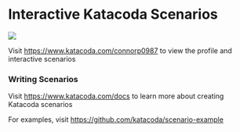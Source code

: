 # Interactive Katacoda Scenarios

[![](http://shields.katacoda.com/katacoda/connorp0987/count.svg)](https://www.katacoda.com/connorp0987 "Get your profile on Katacoda.com")

Visit https://www.katacoda.com/connorp0987 to view the profile and interactive scenarios

### Writing Scenarios
Visit https://www.katacoda.com/docs to learn more about creating Katacoda scenarios

For examples, visit https://github.com/katacoda/scenario-example
